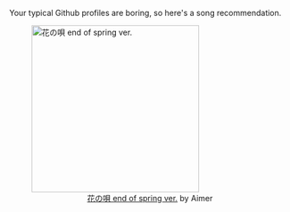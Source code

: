 Your typical Github profiles are boring, so here's a song recommendation.
<figure><img width="300" height="300" src="https://i.scdn.co/image/ab67616d0000b2738508d6e185a2accb82ca13d0" alt="花の唄 end of spring ver." /><figcaption align="center"><a href="https://open.spotify.com/track/1lhLfwG7QLAhvBLZHX5tDJ" target="_blank">花の唄 end of spring ver.</a> by Aimer</figcaption></figure>
